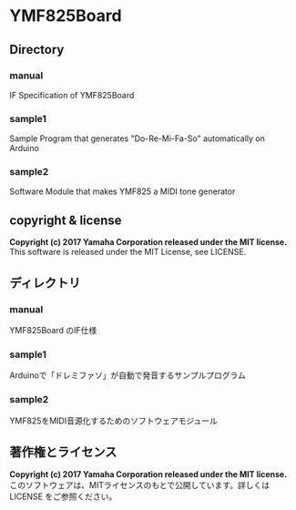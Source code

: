 # YMF825Board

## Directory
### manual
IF Specification of YMF825Board

### sample1
Sample Program that generates "Do-Re-Mi-Fa-So" automatically on Arduino

### sample2
Software Module that makes YMF825 a MIDI tone generator

## copyright & license
**Copyright (c) 2017 Yamaha Corporation released under the MIT license.**  
This software is released under the MIT License, see LICENSE.



## ディレクトリ
### manual
YMF825Board のIF仕様

### sample1
Arduinoで「ドレミファソ」が自動で発音するサンプルプログラム

### sample2
YMF825をMIDI音源化するためのソフトウェアモジュール

## 著作権とライセンス
**Copyright (c) 2017 Yamaha Corporation released under the MIT license.**  
このソフトウェアは、MITライセンスのもとで公開しています。詳しくは LICENSE をご参照ください。  

